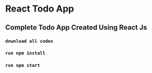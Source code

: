 # React Todo App
## Complete Todo App Created Using React Js

### `download all codes`
### `run npm install`
### `run npm start`

